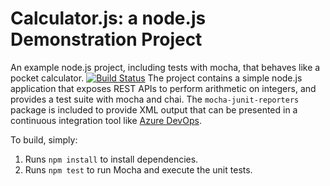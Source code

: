 Calculator.js: a node.js Demonstration Project
==============================================
An example node.js project, including tests with mocha, that behaves like
a pocket calculator.
[![Build Status](https://dev.azure.com/kavithasivakavi90099/Integrating%20External%20Source%20Control%20with%20Azure%20Pipelines/_apis/build/status/kavithasivakavi.calculator?branchName=master)](https://dev.azure.com/kavithasivakavi90099/Integrating%20External%20Source%20Control%20with%20Azure%20Pipelines/_build/latest?definitionId=3&branchName=master)
The project contains a simple node.js application that exposes REST APIs
to perform arithmetic on integers, and provides a test suite with mocha
and chai.  The `mocha-junit-reporters` package is included to provide XML
output that can be presented in a continuous integration tool like
[Azure DevOps](https://azure.com/devops).

To build, simply:

1. Runs `npm install` to install dependencies.
2. Runs `npm test` to run Mocha and execute the unit tests.

